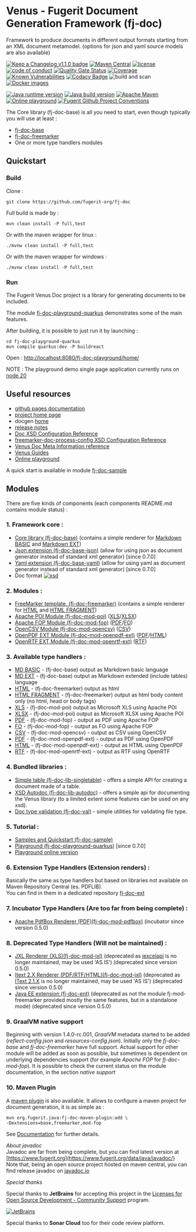 # Venus - Fugerit Document Generation Framework (fj-doc)  

Framework to produce documents in different output formats starting from an XML document metamodel. (options for json and yaml source models are also available)  

[![Keep a Changelog v1.1.0 badge](https://img.shields.io/badge/changelog-Keep%20a%20Changelog%20v1.1.0-%23E05735)](CHANGELOG.md) 
[![Maven Central](https://img.shields.io/maven-central/v/org.fugerit.java/fj-doc.svg)](https://mvnrepository.com/artifact/org.fugerit.java/fj-doc)
[![license](https://img.shields.io/badge/License-Apache%20License%202.0-teal.svg)](https://opensource.org/licenses/Apache-2.0)
[![code of conduct](https://img.shields.io/badge/conduct-Contributor%20Covenant-purple.svg)](https://github.com/fugerit-org/fj-universe/blob/main/CODE_OF_CONDUCT.md)
[![Quality Gate Status](https://sonarcloud.io/api/project_badges/measure?project=fugerit-org_fj-doc&metric=alert_status)](https://sonarcloud.io/summary/new_code?id=fugerit-org_fj-doc)
[![Coverage](https://sonarcloud.io/api/project_badges/measure?project=fugerit-org_fj-doc&metric=coverage)](https://sonarcloud.io/summary/new_code?id=fugerit-org_fj-doc)
[![Known Vulnerabilities](https://snyk.io/test/github/fugerit-org/fj-doc/badge.svg)](https://snyk.io/test/github/fugerit-org/fj-doc)
[![Codacy Badge](https://app.codacy.com/project/badge/Grade/58d93495dce94c618c4299cd80eb19f1)](https://app.codacy.com/gh/fugerit-org/fj-doc/dashboard?utm_source=gh&utm_medium=referral&utm_content=&utm_campaign=Badge_grade)
![build and scan](https://github.com/fugerit-org/fj-doc/actions/workflows/build_maven_package.yml/badge.svg)
[![Docker images](https://img.shields.io/badge/dockerhub-images-important.svg?logo=Docker)](https://hub.docker.com/repository/docker/fugeritorg/fj-doc-playground-quarkus/general)

[![Java runtime version](https://img.shields.io/badge/run%20on-java%208+-%23113366.svg?style=for-the-badge&logo=openjdk&logoColor=white)](https://universe.fugerit.org/src/docs/versions/java8.html)
[![Java build version](https://img.shields.io/badge/build%20on-java%2017+-%23ED8B00.svg?style=for-the-badge&logo=openjdk&logoColor=white)](https://universe.fugerit.org/src/docs/versions/java17.html)
[![Apache Maven](https://img.shields.io/badge/Apache%20Maven-3.9.0+-C71A36?style=for-the-badge&logo=Apache%20Maven&logoColor=white)](https://universe.fugerit.org/src/docs/versions/maven3_9.html)
[![Online playground](https://img.shields.io/badge/Try%20Now-Online%20Playground-1AC736?style=for-the-badge&logo=Onlinect%20Playground&logoColor=white)](https://docs.fugerit.org/fj-doc-playground/home/)
[![Fugerit Github Project Conventions](https://img.shields.io/badge/Fugerit%20Org-Project%20Conventions-1A36C7?style=for-the-badge&logo=Onlinect%20Playground&logoColor=white)](https://universe.fugerit.org/src/docs/conventions/index.html)

The Core library (fj-doc-base) is all you need to start, even though typically you will use at least : 
* [fj-doc-base](fj-doc-base/README.md)
* [fj-doc-freemarker](fj-doc-freemarker/README.md)
* One or more type handlers modules

## Quickstart

### Build

Clone : 

`git clone https://github.com/fugerit-org/fj-doc`

Full build is made by : 

`mvn clean install -P full,test`

Or with the maven wrapper for linux : 

`./mvnw clean install -P full,test`

Or with the maven wrapper for windows : 

`./mvnw clean install -P full,test`

### Run

The Fugerit Venus Doc project is a library for generating documents to be included.

The module [fj-doc-playground-quarkus](fj-doc-playground-quarkus/README.md) demonstrates some of the main features.

After building, it is possible to just run it by launching : 

```
cd fj-doc-playground-quarkus
mvn compile quarkus:dev -P buildreact
```

Open : [http://localhost:8080/fj-doc-playground/home/](http://localhost:8080/fj-doc-playground/home/)

NOTE  : The playground demo single page application currently runs on [node 20](https://nodejs.org/en)


## Useful resources

- [github pages documentation](https://venusdocs.fugerit.org/)
- [project home page](https://www.fugerit.org/perm/venus)
- docgen [home](https://www.fugerit.org/data/java/doc/venus/index.html)
- [release notes](https://www.fugerit.org/data/java/doc/venus/release-notes.html)
- [Doc XSD Configuration Reference](https://venusdocs.fugerit.org/fj-doc-base/src/main/docs/doc_xsd_config_ref.html)
- [freemarker-doc-process-config XSD Configuration Reference](https://venusdocs.fugerit.org/fj-doc-freemarker/src/main/docs/fdp_xsd_config_ref.html)
- [Venus Doc Meta Information reference](https://venusdocs.fugerit.org/docs/html/doc_meta_info.html)
- [Venus Guides](https://venusguides.fugerit.org/)
- [Online playground](https://www.fugerit.org/fj-doc-playground/home/)

A quick start is available in module [fj-doc-sample](fj-doc-sample/README.md)  


## Modules

There are five kinds of components (each components README.md contains module status) : 

### 1. Framework core :

* [Core library (fj-doc-base)](fj-doc-base/README.md) (contains a simple renderer for [Markdown BASIC](fj-doc-base/src/main/java/org/fugerit/java/doc/base/typehandler/markdown/SimpleMarkdownBasicTypeHandler.java) and [Markdown EXT](fj-doc-base/src/main/java/org/fugerit/java/doc/base/typehandler/markdown/SimpleMarkdownExtTypeHandler.java))
* [Json extension (fj-doc-base-json)](fj-doc-base-json/README.md) (allow for using json as document generator instead of standard xml generator) [since 0.7.0]
* [Yaml extension (fj-doc-base-yaml)](fj-doc-base-yaml/README.md) (allow for using yaml as document generator instead of standard xml generator) [since 0.7.0]
* Doc format [![xsd](https://img.shields.io/badge/venus%20xsd-doc%202.1-purple.svg)](https://www.fugerit.org/data/java/doc/xsd/doc-2-1.xsd)

### 2. Modules :
* [FreeMarker template, (fj-doc-freemarker)](fj-doc-freemarker/README.md) (contains a simple renderer for [HTML](fj-doc-freemarker/src/main/java/org/fugerit/java/doc/freemarker/html/FreeMarkerHtmlTypeHandler.java) and [HTML FRAGMENT](fj-doc-freemarker/src/main/java/org/fugerit/java/doc/freemarker/html/FreeMarkerHtmlFragmentTypeHandler.java))
* [Apache POI Module (fj-doc-mod-poi)](fj-doc-mod-poi/README.md) ([XLS](fj-doc-mod-poi/src/main/java/org/fugerit/java/doc/mod/poi/XlsPoiTypeHandler.java)/[XLSX](fj-doc-mod-poi/src/main/java/org/fugerit/java/doc/mod/poi/XlsPoiTypeHandler.java))
* [Apache FOP Module (fj-doc-mod-fop)](fj-doc-mod-fop/README.md) ([PDF](fj-doc-mod-fop/src/main/java/org/fugerit/java/doc/mod/fop/PdfFopTypeHandler.java)/[FO](fj-doc-mod-fop/src/main/java/org/fugerit/java/doc/mod/fop/FreeMarkerFopTypeHandler.java))
* [OpenCSV Module (fj-doc-mod-opencsv)](fj-doc-mod-opencsv/README.md) ([CSV](fj-doc-mod-opencsv/src/main/java/org/fugerit/java/doc/mod/opencsv/OpenCSVTypeHandler.java))
* [OpenPDF EXT Module (fj-doc-mod-openpdf-ext)](fj-doc-mod-openpdf-ext/README.md) ([PDF](fj-doc-mod-openpdf-ext/src/main/java/org/fugerit/java/doc/mod/openpdf/ext/PdfTypeHandler.java)/[HTML](fj-doc-mod-openpdf-ext/src/main/java/org/fugerit/java/doc/mod/openpdf/ext/HtmlTypeHandler.java))
* [OpenRTF EXT Module (fj-doc-mod-openrtf-ext)](fj-doc-mod-openrtf-ext/README.md) ([RTF](fj-doc-mod-openrtf-ext/src/main/java/org/fugerit/java/doc/mod/openrtf/ext/RtfTypeHandler.java))


### 3. Available type handlers :
* [MD BASIC](fj-doc-base/src/main/java/org/fugerit/java/doc/base/typehandler/markdown/SimpleMarkdownBasicTypeHandler.java) - (fj-doc-base) output as Markdown basic language
* [MD EXT](fj-doc-base/src/main/java/org/fugerit/java/doc/base/typehandler/markdown/SimpleMarkdownExtTypeHandler.java) - (fj-doc-base) output as Markdown extended (include tables) language
* [HTML](fj-doc-freemarker/src/main/java/org/fugerit/java/doc/freemarker/html/FreeMarkerHtmlTypeHandler.java) - (fj-doc-freemarker) output as html
* [HTML FRAGMENT](fj-doc-freemarker/src/main/java/org/fugerit/java/doc/freemarker/html/FreeMarkerHtmlFragmentTypeHandler.java) - (fj-doc-freemarker) output as html body content only (no html, head or body tags)
* [XLS](fj-doc-mod-poi/src/main/java/org/fugerit/java/doc/mod/poi/XlsPoiTypeHandler.java) - (fj-doc-mod-poi) output as Microsoft XLS using Apache POI
* [XLSX](fj-doc-mod-poi/src/main/java/org/fugerit/java/doc/mod/poi/XlsPoiTypeHandler.java) - (fj-doc-mod-poi) output as Microsoft XLSX using Apache POI
* [PDF](fj-doc-mod-fop/src/main/java/org/fugerit/java/doc/mod/fop/PdfFopTypeHandler.java) - (fj-doc-mod-fop) - output as PDF using Apache FOP
* [FO](fj-doc-mod-fop/src/main/java/org/fugerit/java/doc/mod/fop/FreeMarkerFopTypeHandler.java) - (fj-doc-mod-fop) - output as FO using Apache FOP
* [CSV](fj-doc-mod-opencsv/src/main/java/org/fugerit/java/doc/mod/opencsv/OpenCSVTypeHandler.java) - (fj-doc-mod-opencsv) - output as CSV using OpenCSV
* [PDF](fj-doc-mod-openpdf-ext/src/main/java/org/fugerit/java/doc/mod/openpdf/ext/PdfTypeHandler.java) - (fj-doc-mod-openpdf-ext) - output as PDF using OpenPDF
* [HTML](fj-doc-mod-openpdf-ext/src/main/java/org/fugerit/java/doc/mod/openpdf/ext/HtmlTypeHandler.java) - (fj-doc-mod-openpdf-ext) - output as HTML using OpenPDF
* [RTF](fj-doc-mod-openrtf-ext/src/main/java/org/fugerit/java/doc/mod/openrtf/ext/RtfTypeHandler.java) - (fj-doc-mod-openrtf-ext) - output as RTF using OpenRTF


### 4. Bundled libraries :
* [Simple table (fj-doc-lib-singletable)](fj-doc-lib-simpletable/README.md) - offers a simple API for creating a document made of a table.
* [XSD Autodoc (fj-doc-lib-autodoc)](fj-doc-lib-autodoc/README.md) - offers a simple api for documenting the Venus library (to a limited extent some features can be used on any xsd).
* [Doc type validation (fj-doc-val)](fj-doc-val/README.md) - simple utilities for validating file type.

### 5. Tutorial :
* [Samples and Quickstart (fj-doc-sample)](fj-doc-sample/README.md)
* [Playground (fj-doc-playground-quarkus)](fj-doc-playground-quarkus/README.md) [since 0.7.0]
* [Playground online version](https://www.fugerit.org/fj-doc-playground/home/)

### 6. Extension Type Handlers (Extension renders) :
Basically the same as type handlers but based on libraries not available on Maven Repository Central (es. PDFLIB).  
You can find in them in a dedicated repository [fj-doc-ext](https://gitlab.com/fugerit-org/fj-doc-ext)  

### 7. Incubator Type Handlers (Are too far from being complete) :
* [Apache PdfBox Renderer (PDF)(fj-doc-mod-pdfbox)](https://github.com/fugerit-org/fj-doc-mod-pdfbox.git) (incubator since version 0.5.0)

### 8. Deprecated Type Handlers (Will not be maintained) :
* [JXL Renderer (XLS)(fj-doc-mod-jxl)](https://github.com/fugerit-org/fj-doc-mod-jxl.git) (deprecated as [jexcelapi](https://jexcelapi.sourceforge.net/) is no longer maintained, may be used 'AS IS') (deprecated since version 0.5.0)
* [Itext 2.X Renderer (PDF/RTF/HTML)(fj-doc-mod-jxl)](https://github.com/fugerit-org/fj-doc-mod-itext.git) (deprecated as [IText 2.1.X](https://mvnrepository.com/artifact/com.lowagie/itext/2.1.7) is no longer maintained, may be used 'AS IS') (deprecated since version 0.5.0)
* [Java EE extension (fj-doc-ent)](https://github.com/fugerit-org/fj-doc-ent.git) (deprecated as not the module fj-mod-freemarker provided mostly the same features, but in a standalone mode) (deprecated since version 0.5.0)

### 9. GraalVM native support  

Beginning with version 1.4.0-rc.001, *GraalVM* metadata started to be added (*reflect-config.json* and *resources-config.json*). Initially only the *fj-doc-base* and *fj-doc-freemarker* have full support.
Actual support for other module will be added as soon as possible, but sometimes is dependent on underlying dependencies support (for example *Apache FOP* for *fj-doc-mod-fop*).
It is possible to check the current status on the module documentation, in the section *native support*

### 10. Maven Plugin

A [maven plugin](fj-doc-maven-plugin/README.md) is also available. It allows to configure a maven project for document generation, it is as simple as : 

```shell
mvn org.fugerit.java:fj-doc-maven-plugin:add \
-Dextensions=base,freemarker,mod-fop
```

See [Documentation](fj-doc-maven-plugin/README.md) for further details.

*About javadoc*  
Javadoc are far from being complete, but you can find latest version at [https://www.fugerit.org](https://www.fugerit.org/data/java/javadoc/)  
Note that, being an open source project hosted on maven central, you can find release javadoc on [javadoc.io](https://javadoc.io/doc/org.fugerit.java/fj-doc-base/)

*Special thanks*

Special thanks to **JetBrains** for accepting this project in the [Licenses for Open Source Development - Community Support](https://jb.gg/OpenSourceSupport) program.

[![JetBrains](https://universe.fugerit.org/src/docs/thanks/jetbrains.png)](https://universe.fugerit.org/src/docs/thanks/jetbrains.html)

Special thanks to **Sonar Cloud** too for their code review platform.
